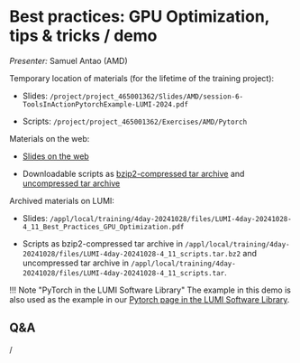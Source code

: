 # Best practices: GPU Optimization, tips & tricks / demo 

<!-- Cannot do in full italics as the ã is misplaced which is likely an mkdocs bug. -->
*Presenter:* Samuel Antao (AMD)

<!--
Course materials will be provided during and after the course.
-->

<!--
<video src="https://462000265.lumidata.eu/4day-20241028/recordings/4_11_Best_Practices_GPU_Optimization.mp4" controls="controls">
</video>
-->

Temporary location of materials (for the lifetime of the training project):

-   Slides: `/project/project_465001362/Slides/AMD/session-6-ToolsInActionPytorchExample-LUMI-2024.pdf`

-   Scripts: `/project/project_465001362/Exercises/AMD/Pytorch`

Materials on the web:

-   [Slides on the web](https://462000265.lumidata.eu/4day-20241028/files/LUMI-4day-20241028-4_11_Best_Practices_GPU_Optimization.pdf)

-   Downloadable scripts as
    [bzip2-compressed tar archive](https://462000265.lumidata.eu/4day-20241028/files/LUMI-4day-20241028-4_11_scripts.tar.bz2) and 
    [uncompressed tar archive](https://462000265.lumidata.eu/4day-20241028/files/LUMI-4day-20241028-4_11_scripts.tar)

Archived materials on LUMI:

-   Slides: `/appl/local/training/4day-20241028/files/LUMI-4day-20241028-4_11_Best_Practices_GPU_Optimization.pdf`

-   Scripts as
    bzip2-compressed tar archive in `/appl/local/training/4day-20241028/files/LUMI-4day-20241028-4_11_scripts.tar.bz2` and
    uncompressed tar archive in `/appl/local/training/4day-20241028/files/LUMI-4day-20241028-4_11_scripts.tar`.

<!--
-   Recording: `/appl/local/training/4day-20241028/recordings/4_11_Best_Practices_GPU_Optimization.mp4`
-->

!!! Note "PyTorch in the LUMI Software Library" 
    The example in this demo is also used as the example in our
    [Pytorch page in the LUMI Software Library](https://lumi-supercomputer.github.io/LUMI-EasyBuild-docs/p/PyTorch/).


## Q&A

/
